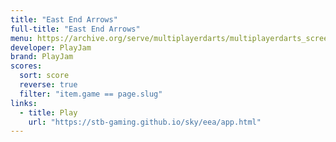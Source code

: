```yaml
---
title: "East End Arrows"
full-title: "East End Arrows"
menu: https://archive.org/serve/multiplayerdarts/multiplayerdarts_screenshot.jpg
developer: PlayJam
brand: PlayJam
scores:
  sort: score
  reverse: true
  filter: "item.game == page.slug"
links:
  - title: Play
    url: "https://stb-gaming.github.io/sky/eea/app.html"
---
```

